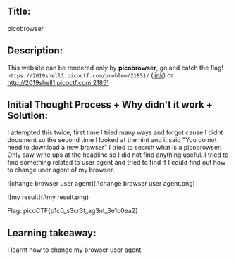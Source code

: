 ## Title:

picobrowser

## Description:

This website can be rendered only by **picobrowser**, go and catch the flag! `https://2019shell1.picoctf.com/problem/21851/` ([link](https://2019shell1.picoctf.com/problem/21851/)) or http://2019shell1.picoctf.com:21851

## Initial Thought Process + Why didn't it work + Solution:

I attempted this twice, first time I tried many ways and forgot cause I didnt document so the second time I looked at the hint and it said "You do not need to download a new browser" I tried to search what is a picobrowser. Only saw write ups at the headline so I did not find anything useful. I tried to find something related to user agent and tried to find if I could find out how to change user agent of my browser. 

![change browser user agent](.\change browser user agent.png) 

![my result](.\my result.png)

Flag: picoCTF{p1c0_s3cr3t_ag3nt_3e1c0ea2}

## Learning takeaway:

I learnt how to change my browser user agent.